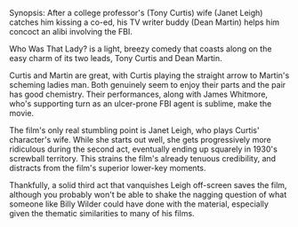 Synopsis: After a college professor's (Tony Curtis) wife (Janet Leigh) catches him kissing a co-ed, his TV writer buddy (Dean Martin) helps him concoct an alibi involving the FBI.

Who Was That Lady? is a light, breezy comedy that coasts along on the easy charm of its two leads, Tony Curtis and Dean Martin. 

Curtis and Martin are great, with Curtis playing the straight arrow to Martin's scheming ladies man. Both genuinely seem to enjoy their parts and the pair has good chemistry. Their performances, along with James Whitmore, who's supporting turn as an ulcer-prone FBI agent is sublime, make the movie.

The film's only real stumbling point is Janet Leigh, who plays Curtis' character's wife. While she starts out well, she gets progressively more ridiculous during the second act, eventually ending up squarely in 1930's screwball territory. This strains the film's already tenuous credibility, and distracts from the film's superior lower-key moments.

Thankfully, a solid third act that vanquishes Leigh off-screen saves the film, although you probably won't be able to shake the nagging question of what someone like Billy Wilder could have done with the material, especially given the thematic similarities to many of his films.


